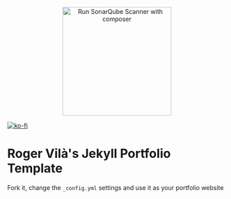 <p align="center"><img width="250" src="https://i.imgur.com/Tuo5DiZ.png" alt="Run SonarQube Scanner with composer" /></p>

[![ko-fi](https://ko-fi.com/img/githubbutton_sm.svg)](https://ko-fi.com/R5R03E5ZI)

# Roger Vilà's Jekyll Portfolio Template

Fork it, change the `_config.yml` settings and use it as your portfolio website
